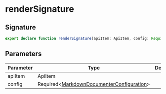 
# renderSignature

## Signature

```typescript
export declare function renderSignature(apiItem: ApiItem, config: Required<MarkdownDocumenterConfiguration>): DocSection | undefined;
```

## Parameters

|  Parameter | Type | Description |
|  --- | --- | --- |
|  apiItem | ApiItem |  |
|  config | Required&lt;[MarkdownDocumenterConfiguration](docs/api-markdown-documenter/markdowndocumenterconfiguration-interface)<!-- -->&gt; |  |


